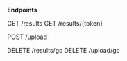 **Endpoints**

GET /results
GET /results/{token}

POST /upload

DELETE /results/gc
DELETE /upload/gc